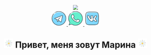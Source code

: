 <div id="header" align="center">
  <img src="https://media.giphy.com/media/v1.Y2lkPTc5MGI3NjExZjk0ZmQzNmIzMTBjZDIzYTI3N2I0NGI4NTZiY2U3YWQ1N2QyOWQyYiZjdD1z/ejkp4aINlka14Cfpx6/giphy.gif" width="100"/>
</div>
<div id="badges" align="center">
  <a href="https://t.me/MarinaChip">
    <img src="./img/telegr.png" width="50" target="_blank" alt="Иконка телеграмм">
  </a>
  <a href="https://wa.me/79312602133">
    <img src="./img/logo_whatsapp_telephone_handset_icon_143174.png" width="50" target="_blank" alt="Иконка ватсап">
  </a>
  <a href="https://vk.com/id5443293">
    <img src="./img/logo_vk_vkontakte_icon_143187.png" width="50" target="_blank" alt="Иконка вконтакте">
  </a>
</div>

<h1 align="center">
    <img src="./img/flower.png" width="30" alt="Ромашка">
    Привет, меня зовут Марина
    <img src="./img/flower.png" width="30" alt="Ромашка">
</h1> 

   

